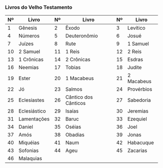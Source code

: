 ### Livros do Velho Testamento

| Nº | Livro              | Nº | Livro              | Nº | Livro                |
|----|--------------------|----|--------------------|----|----------------------|
| 1  | Gênesis            | 2  | Êxodo              | 3  | Levítico             |
| 4  | Números            | 5  | Deuteronômio       | 6  | Josué                |
| 7  | Juízes             | 8  | Rute               | 9  | 1 Samuel             |
| 10 | 2 Samuel           | 11 | 1 Reis             | 12 | 2 Reis               |
| 13 | 1 Crônicas         | 14 | 2 Crônicas         | 15 | Esdras               |
| 16 | Neemias            | 17 | Tobias             | 18 | Judite               |
| 19 | Ester              | 20 | 1 Macabeus         | 21 | 2 Macabeus           |
| 22 | Jó                 | 23 | Salmos             | 24 | Provérbios           |
| 25 | Eclesiastes        | 26 | Cântico dos Cânticos| 27 | Sabedoria            |
| 28 | Eclesiástico       | 29 | Isaías             | 30 | Jeremias             |
| 31 | Lamentações        | 32 | Baruc              | 33 | Ezequiel             |
| 34 | Daniel             | 35 | Oséias             | 36 | Joel                 |
| 37 | Amós               | 38 | Obadias            | 39 | Jonas                |
| 40 | Miquéias           | 41 | Naum               | 42 | Habacuque            |
| 43 | Sofonias           | 44 | Ageu               | 45 | Zacarias             |
| 46 | Malaquias          |    |                    |    |                      |
